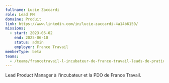 ```yaml
---
fullname: Lucie Zaccardi
role: Lead PM
domaine: Produit
link: https://www.linkedin.com/in/lucie-zaccardi-4a14b6150/
missions:
  - start: 2023-05-02
    end: 2025-06-10
    status: admin
    employer: France Travail
memberType: beta
teams:
  - /teams/francetravail-l-incubateur-de-france-travail-leads-de-pratiques
---
```

Lead Product Manager à l'incubateur et la PDO de France Travail.